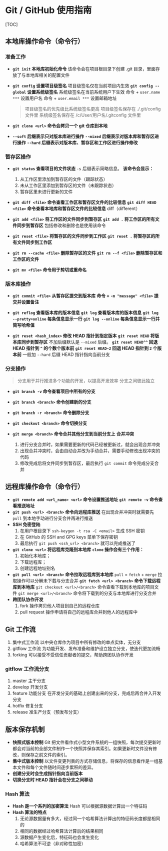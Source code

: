 # Git / GitHub 使用指南

[TOC]

## 本地库操作命令（命令行）

### 准备工作

- **`git init` 本地库初始化命令**
  该命令会在项目根目录下创建 .git 目录，里面存放了与本地库相关的配置文件

- **`git config` 设置项目级签名**
  项目级签名仅在当前项目内生效
  **`git config --global` 设置系统级签名**
  系统级签名在当前系统用户下生效
  命令 + `user.name ***` 设置用户名
  命令 + `user.email ***` 设置邮箱地址

  > 项目级签名的优先级比系统级签名更高
  > 项目级签名保存在 ./.git/config 文件里
  > 系统级签名保存在 /c/User/用户名/.gitconfig 文件里

- **`git clone <url>` 命令会拷贝一个 git 仓库到本地**

- **`--soft` 后缀表示只对版本库进行操作**
  **`--mixed` 后缀表示对版本库和暂存区进行操作**
  **`--hard` 后缀表示对版本库、暂存区和工作区进行操作修改**

### 暂存区操作

- **`git status` 查看项目的文件状态**
  `-s` 后缀表示简略信息。
  **该命令会显示：**

  1. 从工作区里添加到暂存区的文件（跟踪状态）
  2. 未从工作区里添加到暂存区的文件（未跟踪状态）
  3. 暂存区里未进行更新的文件

- **`git diff <file>` 命令查看工作区和暂存区文件的比较信息**
  **`git diff HEAD <file>` 命令查看本地库和暂存区文件的比较信息**
  diff（different）

- **`git add <file>` 将工作区的文件同步到暂存区**
  **`git add .` 将工作区的所有文件同步到暂存区**
  包括修改和删除也是使用该命令

- **`git reset <file>` 将暂存区的文件同步到工作区**
  **`git reset .` 将暂存区的所有文件同步到工作区**

- **`git rm --cache <file>` 删除暂存区的文件**
  **`git rm --f <file>` 删除暂存区和工作区的文件**
- **`git mv <file>` 命令用于剪切或重命名**

### 版本库操作

- **`git commit <file>` 从暂存区提交到版本库**
  **命令 + `-m "message" <file>` 提交并设置备注**

- **`git reflog` 查看版本库的版本信息**
  **`git log` 查看版本库的版本信息**
  **`git log --pretty=online` 每条信息显示一行**
  **`git log --online` 每条信息显示一行并简写哈希值**

- **`git reset <hash_index>` 修改 HEAD 指针到指定版本**
  **`git reset HEAD` 将版本库同步到暂存区**
  不加后缀默认是 `--mixed` 后缀。
  **`git reset HEAD^^` 回退 HEAD 指针到 `^` 的个数个版本前**
  **`git reset HEAD~2` 回退 HEAD 指针到 `2` 个版本前**
  一般加 `--hard` 后缀
  HEAD 指针指向当前分支

### 分支操作

> 分支用于并行推进多个功能的开发，以提高开发效率
> 分支之间彼此独立

- **`git branch -v` 命令查看项目中所有的分支**
- **`git branch <branch>` 命令创建新的分支**
- **`git branch -r <branch>` 命令删除分支**
- **`git checkout <branch>` 命令切换分支**

- **`git merge <branch>` 命令合并其他分支到当前分支上**
  **合并冲突**
  1. 进行分支合并时，如果需要更新的代码已经被更新过，就会出现合并冲突
  2. 出现合并冲突时，会由自动合并改为手动合并，需要手动修改出现冲突的代码
  3. 修改完成后将文件同步到暂存区，最后执行 `git commit` 命令完成分支合并

## 远程库操作命令（命令行）

- **`git remote add <url_name> <url>` 命令设置推送地址**
  **`git remote -v` 命令查看推送地址**
- **`git push <url> <branch>` 命令向远程库推送**
  在出现合并冲突时就需要先 `pull` 到本地手动进行分支合并再进行推送
- **SSH 免密登陆**
  1. 在用户根目录下 `ssh-keygen -t rsa -C <email>` 生成 SSH 密钥
  2. 在 GitHub 的 SSH and GPG keys 菜单下保存密钥
  3. 最后执行 `git push <ssh_url> <branch>` 就可以完成推送了
- **`git clone <url>` 将远程库克隆到本地库**
  **`clone` 操作会有三个作用：**
  1. 初始化本地库；
  2. 下载远程库；
  3. 创建远程地址别名
- **`git pull <url> <branch>` 命令拉取远程库到本地库**
  `pull` = `fetch` + `merge` 拉取操作可以分解未下载与分支合并
  **`git fetch <url> <branch>` 命令下载远程库到本地库**
  `git checkout <url>/<branch>` 命令查看下载到本地库的项目文件
  `git merge <url>/<branch>` 命令将下载到的分支与本地库进行分支合并
- **跨团队协作开发**
  1. fork 操作拷贝他人项目到自己的远程仓库
  2. pull request 操作申请将自己的远程库合并到他人的远程库中

## Git 工作流

1. 集中式工作流
   以中央仓库作为项目中所有修改的单点实体，无分支
2. gitflow 工作流
   为功能开发、发布准备和维护设立独立分支，使迭代更加流畅
3. forking
   可以接受不受信任贡献者的提交，帮助跨团队协作开发

### gitflow 工作流分支

1. master 主干分支
2. develop 开发分支
3. feature 功能分支
   在开发分支的基础上创建出来的分支，完成后再合并入开发分支
4. hotfix 修复分支
5. release 准生产分支（预发布分支）

## 版本保存机制

- **快照式版本控制**
  Git 把文件看作式小型文件系统的一组快照，每次提交更新时都会对当前的全部文件制作一个快照并保存其索引。如果更新时文件没有修改，则保存之前文件的索引。
- **集中式版本控制**
  以文件变更列表的方式存储信息，将保存的信息看作是一组基本文件和每个文件随时间逐步累积的差异。
- **创建分支时会生成指针指向当前版本**
- **切换分支时 HEAD 指针会在分支之间移动**

### Hash 算法

- **Hash 是一个系列的加密算法**
  Hash 可以根据源数据计算出一个特征码
- **Hash 算法的特点**
  1. 无论源数据量有多大，经过同一个哈希算法计算出的特征码长度都是相同的
  2. 相同的数据经过哈希算法计算后的结果相同
  3. 源数据产生变化后，特征码也会发生变化
  4. 哈希算法不可逆（非对称性加密）
